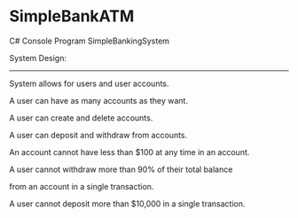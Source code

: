 # SimpleBankATM
C# Console Program
SimpleBankingSystem

 

System Design:

----------------------------------------------------------------------------

System allows for users and user accounts. 

 

A user can have as many accounts as they want.

 

A user can create and delete accounts.

 

A user can deposit and withdraw from accounts.

 

An account cannot have less than $100 at any time in an account.

 

A user cannot withdraw more than 90% of their total balance

from an account in a single transaction.

 

A user cannot deposit more than $10,000 in a single transaction.

 
